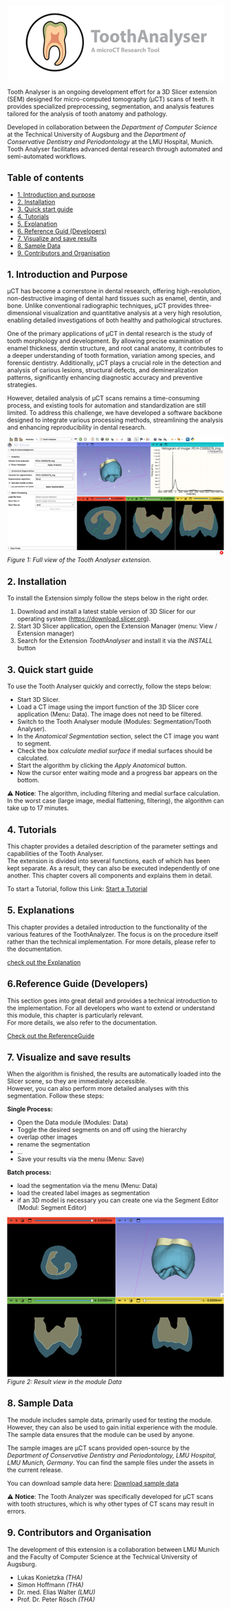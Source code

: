 ![Screenshot of the application](./Screenshots/logoToothAnalyser.png)

Tooth Analyser is an ongoing development effort for a 3D Slicer extension (SEM) designed for micro-computed tomography (µCT) scans of teeth. It provides specialized preprocessing, segmentation, and analysis features tailored for the analysis of tooth anatomy and pathology.

Developed in collaboration between the *Department of Computer Science* at the Technical University of Augsburg and the *Department of Conservative Dentistry and Periodontology* at the LMU Hospital, Munich. Tooth Analyser facilitates advanced dental research through automated and semi-automated workflows.

## Table of contents
- [1. Introduction and purpose](#1-introduction-and-purpose)
- [2. Installation](#2-installation)
- [3. Quick start guide](#3-quick-start-guide)
- [4. Tutorials](#4-tutorials)
- [5. Explanation](#5-explanations)
- [6. Reference Guid (Developers)](#6reference-guid-developers)
- [7. Visualize and save results](#7-visualize-and-save-results)
- [8. Sample Data](#8-sample-data)
- [9. Contributors and Organisation](#9-contributors-and-organisation)

## 1. Introduction and Purpose
µCT has become a cornerstone in dental research, offering high-resolution, non-destructive imaging of dental hard tissues such as enamel, dentin, and bone. Unlike conventional radiographic techniques, µCT provides three-dimensional visualization and quantitative analysis at a very high resolution, enabling detailed investigations of both healthy and pathological structures.

One of the primary applications of µCT in dental research is the study of tooth morphology and development. By allowing precise examination of enamel thickness, dentin structure, and root canal anatomy, it contributes to a deeper understanding of tooth formation, variation among species, and forensic dentistry. Additionally, µCT plays a crucial role in the detection and analysis of carious lesions, structural defects, and demineralization patterns, significantly enhancing diagnostic accuracy and preventive strategies. 

However, detailed analysis of µCT scans remains a time-consuming process, and existing tools for automation and standardization are still limited. To address this challenge, we have developed a software backbone designed to integrate various processing methods, streamlining the analysis and enhancing reproducibility in dental research.

![Screenshot of the application](/Screenshots/fullView.png)
*Figure 1: Full view of the Tooth Analyser extension.*

## 2. Installation
To install the Extension simply follow the steps below in the right order.
1. Download and install a latest stable version of 3D Slicer for our operating system (https://download.slicer.org).
2. Start 3D Slicer application, open the Extension Manager (menu: View / Extension manager)
3. Search for the Extension _ToothAnalyser_ and install it via the _INSTALL_ button

## 3. Quick start guide
To use the Tooth Analyser quickly and correctly, follow the steps below:

- Start 3D Slicer.  
- Load a CT image using the import function of the 3D Slicer core application (Menu: Data). The image does not need to be filtered.  
- Switch to the Tooth Analyser module (Modules: Segmentation/Tooth Analyser).  
- In the _Anatomical Segmentation_ section, select the CT image you want to segment.  
- Check the box _calculate medial surface_ if medial surfaces should be calculated.
- Start the algorithm by clicking the _Apply Anatomical_ button.
- Now the cursor enter waiting mode and a progress bar appears on the bottom.

⚠️ **Notice**: The algorithm, including filtering and medial surface calculation. In the worst case
(large image, medial flattening, filtering), the algorithm can take up to 17 minutes.

## 4. Tutorials
This chapter provides a detailed description of the parameter settings and capabilities of the Tooth Analyser.  
The extension is divided into several functions, each of which has been kept separate. As a result, they can also be executed independently of one another. This chapter covers all components and explains them in detail.

To start a Tutorial, follow this Link:
[Start a Tutorial](doc/Tutorial.md)

## 5. Explanations
This chapter provides a detailed introduction to the functionality of the various features of the ToothAnalyzer. The focus is on the procedure itself rather than the technical implementation.
For more details, please refer to the documentation.

[check out the Explanation](doc/Explanation.md)

## 6.Reference Guide (Developers)
This section goes into great detail and provides a technical introduction to the implementation. For all developers who want to extend or understand this module, this chapter is particularly relevant.  
For more details, we also refer to the documentation.

[Check out the ReferenceGuide](doc/ReferenceGuide.md)

## 7. Visualize and save results
When the algorithm is finished, the results are automatically loaded into the Slicer scene, so they are immediately accessible.  
However, you can also perform more detailed analyses with this segmentation. Follow these steps:

**Single Process:**
- Open the Data module (Modules: Data)  
- Toggle the desired segments on and off using the hierarchy
- overlap other images
- rename the segmentation
- ...
- Save your results via the menu (Menu: Save)

**Batch process:**
- load the segmentation via the menu (Menu: Data)
- load the created label images as segmentation
- if an 3D model is necessary you can create one via the Segment Editor (Modul: Segment Editor)

![Screenshot of the application](./Screenshots/result.gif) *Figure 2: Result view in the module Data*

## 8. Sample Data
The module includes sample data, primarily used for testing the module.  
However, they can also be used to gain initial experience with the module.  
The sample data ensures that the module can be used by anyone.  

The sample images are µCT scans provided open-source by the *Department of Conservative Dentistry and Periodontology, LMU Hospital, LMU Munich, Germany*. You can find the sample files under the assets in the current release.

You can download sample data here: [Download sample data](https://github.com/lukaskonietzka/ToothAnalyserSampleData/releases/download/v1.0.0/P01A-C0005278.nii.gz)

⚠️ **Notice**: The Tooth Analyzer was specifically developed for µCT scans  
with tooth structures, which is why other types of CT scans may result in errors. 

## 9. Contributors and Organisation
The development of this extension is a collaboration between LMU Munich and the Faculty of Computer Science at the
Technical University of Augsburg.

- Lukas Konietzka _(THA)_
- Simon Hoffmann _(THA)_
- Dr. med. Elias Walter _(LMU)_
- Prof. Dr. Peter Rösch _(THA)_






